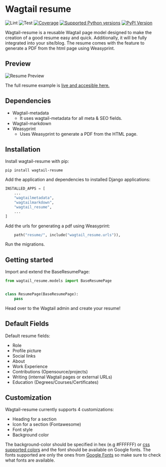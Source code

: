 # Wagtail resume

![Lint](https://github.com/adinhodovic/wagtail-resume/workflows/Test/badge.svg)
![Test](https://github.com/adinhodovic/wagtail-resume/workflows/Lint/badge.svg)
[![Coverage](https://codecov.io/gh/adinhodovic/wagtail-resume/branch/master/graphs/badge.svg)](https://codecov.io/gh/adinhodovic/wagtail-resume/branch/master)
[![Supported Python versions](https://img.shields.io/pypi/pyversions/wagtail-resume.svg)](https://pypi.org/project/wagtail-resume/)
[![PyPI Version](https://img.shields.io/pypi/v/wagtail-resume.svg?style=flat)](https://pypi.org/project/wagtail-resume/)

Wagtail-resume is a reusable Wagtail page model designed to make the creation of a good resume easy and quick. Additionally, it will be fully integrated into your site/blog. The resume comes with the feature to generate a PDF from the html page using Weasyprint.

## Preview

![Resume Preview](https://i.imgur.com/b0TxeGe.png)

The full resume example is [live and accesible here.](https://hodovi.cc/wagtail-resume-sample)

## Dependencies

- Wagtail-metadata
    - It uses wagtail-metadata for all meta & SEO fields.
- Wagtail-markdown
- Weasyprint
    - Uses Weasyprint to generate a PDF from the HTML page.

## Installation

Install wagtail-resume with pip:

`pip install wagtail-resume`

Add the application and dependencies to installed Django applications:

```py
INSTALLED_APPS = [
    ...
    "wagtailmetadata",
    "wagtailmarkdown",
    "wagtail_resume",
    ...
]
```

Add the urls for generating a pdf using Weasyprint:

```py
    path("resume/", include("wagtail_resume.urls")),
```

Run the migrations.

## Getting started

Import and extend the BaseResumePage:

```python
from wagtail_resume.models import BaseResumePage


class ResumePage(BaseResumePage):
    pass
```

Head over to the Wagtail admin and create your resume!

## Default Fields

Default resume fields:

- Role
- Profile picture
- Social links
- About
- Work Experience
- Contributions (Opensource/projects)
- Writing (internal Wagtail pages or external URLs)
- Education (Degrees/Courses/Certificates)

## Customization

Wagtail-resume currently supports 4 customizations:

- Heading for a section
- Icon for a section (Fontawesome)
- Font style
- Background color

The background-color should be specified in hex (e.g #FFFFFF) or [css supported colors](https://www.w3schools.com/cssref/css_colors.asp) and the font should be available on Google fonts. The fonts supported are only the ones from [Google Fonts](https://fonts.google.com/) so make sure to check what fonts are available.
